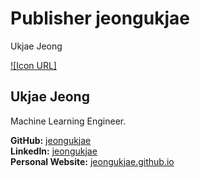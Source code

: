 # Publisher jeongukjae
Ukjae Jeong

[![Icon URL]](https://github.com/jeongukjae.png)

## Ukjae Jeong

Machine Learning Engineer.

**GitHub:** [jeongukjae](https://github.com/jeongukjae)\
**LinkedIn:** [jeongukjae](https://www.linkedin.com/in/JeongUkJae/)\
**Personal Website:** [jeongukjae.github.io](https://jeongukjae.github.io)
